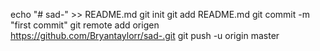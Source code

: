 echo "# sad-" >> README.md 
git init 
git add README.md 
git commit -m "first commit" 
git remote add origen https://github.com/Bryantaylorr/sad-.git
 git push -u origin master
